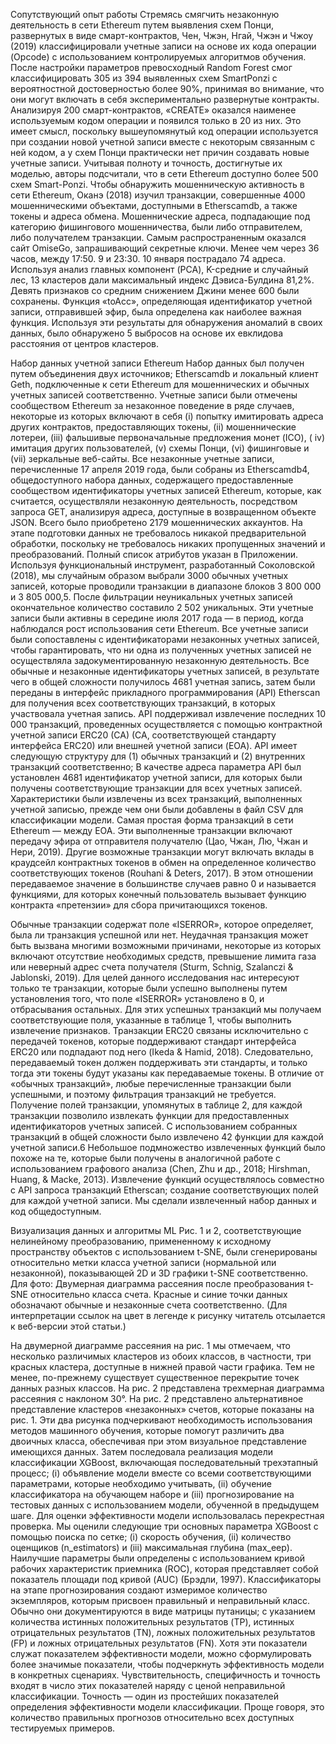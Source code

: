 Сопутствующий опыт работы
Стремясь смягчить незаконную деятельность в сети Ethereum путем выявления схем Понци, развернутых в виде смарт-контрактов, Чен, Чжэн, Нгай, Чжэн и Чжоу (2019) классифицировали учетные записи на основе их кода операции (Opcode) с использованием контролируемых алгоритмов обучения. После настройки параметров превосходный Random Forest смог классифицировать 305 из 394 выявленных схем SmartPonzi с вероятностной достоверностью более 90%, принимая во внимание, что они могут включать в себя экспериментально развернутые контракты.
Анализируя 200 смарт-контрактов, «CREATE» оказался наименее используемым кодом операции и появился только в 20 из них. Это имеет смысл, поскольку вышеупомянутый код операции используется при создании новой учетной записи вместе с некоторым связанным с ней кодом, а у схем Понци практически нет причин создавать новые учетные записи. Учитывая полноту и точность, достигнутые их моделью, авторы подсчитали, что в сети Ethereum доступно более 500 схем Smart-Ponzi.
Чтобы обнаружить мошенническую активность в сети Ethereum, Оканэ (2018) изучил транзакции, совершенные 4000 мошенническими объектами, доступными в Etherscamdb, а также токены и адреса обмена. Мошеннические адреса, подпадающие под категорию фишингового мошенничества, были либо отправителем, либо получателем транзакции. Самым распространенным оказался сайт OmiseGo, запрашивающий секретные ключи. Менее чем через 36 часов, между 17:50. 9 и 23:30. 10 января пострадало 74 адреса.
Используя анализ главных компонент (PCA), K-средние и случайный лес, 13 кластеров дали максимальный индекс Дэвиса-Булдина 81,2%. Девять признаков со средним снижением Джини менее 600 были сохранены. Функция «toAcc», определяющая идентификатор учетной записи, отправившей эфир, была определена как наиболее важная функция. Используя эти результаты для обнаружения аномалий в своих данных, было обнаружено 5 выбросов на основе их евклидова расстояния от центров кластеров.

Набор данных учетной записи Ethereum
Набор данных был получен путем объединения двух источников; Etherscamdb и локальный клиент Geth, подключенные к сети Ethereum для мошеннических и обычных учетных записей соответственно.
Учетные записи были отмечены сообществом Ethereum за незаконное поведение в ряде случаев, некоторые из которых включают в себя (i) попытку имитировать адреса других контрактов, предоставляющих токены, (ii) мошеннические лотереи, (iii) фальшивые первоначальные предложения монет (ICO), ( iv) имитация других пользователей, (v) схемы Понци, (vi) фишинговые и (vii) зеркальные веб-сайты.
Все незаконные учетные записи, перечисленные 17 апреля 2019 года, были собраны из Etherscamdb4, общедоступного набора данных, содержащего предоставленные сообществом идентификаторы учетных записей Ethereum, которые, как считается, осуществляли незаконную деятельность, посредством запроса GET, анализируя адреса, доступные в возвращенном объекте JSON. Всего было приобретено 2179 мошеннических аккаунтов. На этапе подготовки данных не требовалось никакой предварительной обработки, поскольку не требовалось никаких пропущенных значений и преобразований. Полный список атрибутов указан в Приложении. Используя функциональный инструмент, разработанный Соколовской (2018), мы случайным образом выбрали 3000 обычных учетных записей, которые проводили транзакции в диапазоне блоков 3 800 000 и 3 805 000,5. После фильтрации неуникальных учетных записей окончательное количество составило 2 502 уникальных. Эти учетные записи были активны в середине июля 2017 года — в период, когда наблюдался рост использования сети Ethereum. Все учетные записи были сопоставлены с идентификаторами незаконных учетных записей, чтобы гарантировать, что ни одна из полученных учетных записей не осуществляла задокументированную незаконную деятельность.
Все обычные и незаконные идентификаторы учетных записей, в результате чего в общей сложности получилось 4681 учетная запись, затем были переданы в интерфейс прикладного программирования (API) Etherscan для получения всех соответствующих транзакций, в которых участвовала учетная запись. API поддерживал извлечение последних 10 000 транзакций, проведенных осуществляется с помощью контрактной учетной записи ERC20 (CA) (CA, соответствующей стандарту интерфейса ERC20) или внешней учетной записи (EOA). API имеет следующую структуру для (1) обычных транзакций и (2) внутренних транзакций соответственно;
В качестве адреса параметра API был установлен 4681 идентификатор учетной записи, для которых были получены соответствующие транзакции для всех учетных записей. Характеристики были извлечены из всех транзакций, выполненных учетной записью, прежде чем они были добавлены в файл CSV для классификации модели.
Самая простая форма транзакций в сети Ethereum — между EOA. Эти выполненные транзакции включают передачу эфира от отправителя получателю (Цао, Чжан, Лю, Чжан и Нери, 2019). Другие возможные транзакции могут включать вклады в краудсейл контрактных токенов в обмен на определенное количество соответствующих токенов (Rouhani & Deters, 2017). В этом отношении передаваемое значение в большинстве случаев равно 0 и называется функциями, для которых конечный пользователь вызывает функцию контракта «претензии» для сбора причитающихся токенов.

Обычные транзакции содержат поле «ISERROR», которое определяет, была ли транзакция успешной или нет. Неудачная транзакция может быть вызвана многими возможными причинами, некоторые из которых включают отсутствие необходимых средств, превышение лимита газа или неверный адрес счета получателя (Sturm, Schnig, Szalanczi & Jablonski, 2019). Для целей данного исследования нас интересуют только те транзакции, которые были успешно выполнены путем установления того, что поле «ISERROR» установлено в 0, и отбрасывания остальных. Для этих успешных транзакций мы получаем соответствующие поля, указанные в таблице 1, чтобы выполнить извлечение признаков.
Транзакции ERC20 связаны исключительно с передачей токенов, которые поддерживают стандарт интерфейса ERC20 или подпадают под него (Ikeda & Hamid, 2018). Следовательно, передаваемый токен должен поддерживать эти стандарты, и только тогда эти токены будут указаны как передаваемые токены. В отличие от «обычных транзакций», любые перечисленные транзакции были успешными, и поэтому фильтрация транзакций не требуется. Получение полей транзакции, упомянутых в таблице 2, для каждой транзакции позволило извлекать функции для предоставленных идентификаторов учетных записей.
С использованием собранных транзакций в общей сложности было извлечено 42 функции для каждой учетной записи.6 Небольшое подмножество извлеченных функций было похоже на те, которые были получены в аналогичной работе с использованием графового анализа (Chen, Zhu и др., 2018; Hirshman, Huang, & Macke, 2013). Извлечение функций осуществлялось совместно с API запроса транзакций Etherscan; создание соответствующих полей для каждой учетной записи. Мы сделали извлеченный набор данных и код общедоступным.

Визуализация данных и алгоритмы ML
Рис. 1 и 2, соответствующие нелинейному преобразованию, примененному к исходному пространству объектов с использованием t-SNE, были сгенерированы относительно метки класса учетной записи (нормальной или незаконной), показывающей 2D и 3D графики t-SNE соответственно.
Для фото:
Двумерная диаграмма рассеяния после преобразования t-SNE относительно класса счета. Красные и синие точки данных обозначают обычные и незаконные счета соответственно. (Для интерпретации ссылок на цвет в легенде к рисунку читатель отсылается к веб-версии этой статьи.)

На двумерной диаграмме рассеяния на рис. 1 мы отмечаем, что несколько различимых кластеров из обоих классов, в частности, три красных кластера, доступные в нижней правой части графика. Тем не менее, по-прежнему существует существенное перекрытие точек данных разных классов. На рис. 2 представлена трехмерная диаграмма рассеяния с наклоном 30°. На рис. 2 представлено альтернативное представление кластеров «незаконных» счетов, которые показаны на рис. 1. Эти два рисунка подчеркивают необходимость использования методов машинного обучения, которые помогут различить два двоичных класса, обеспечивая при этом визуальное представление имеющихся данных. Затем последовала реализация модели классификации XGBoost, включающая последовательный трехэтапный процесс; (i) объявление модели вместе со всеми соответствующими параметрами, которые необходимо учитывать, (ii) обучение классификатора на обучающем наборе и (iii) прогнозирование на тестовых данных с использованием модели, обученной в предыдущем шаге. Для оценки эффективности модели использовалась перекрестная проверка.
Мы оценили следующие три основных параметра XGBoost с помощью поиска по сетке; (i) скорость обучения, (ii) количество оценщиков (n_estimators) и (iii) максимальная глубина (max_eep).
Наилучшие параметры были определены с использованием кривой рабочих характеристик приемника (ROC), которая представляет собой показатель площади под кривой (AUC) (Брэдли, 1997). Классификаторы на этапе прогнозирования создают измеримое количество экземпляров, которым присвоен правильный и неправильный класс. Обычно они документируются в виде матрицы путаницы; с указанием количества истинных положительных результатов (TP), истинных отрицательных результатов (TN), ложных положительных результатов (FP) и ложных отрицательных результатов (FN). Хотя эти показатели служат показателем эффективности модели, можно сформулировать более значимые показатели, чтобы подчеркнуть эффективность модели в конкретных сценариях. Чувствительность, специфичность и точность входят в число этих показателей наряду с ценой неправильной классификации.
Точность — один из простейших показателей определения эффективности модели классификации. Проще говоря, это количество правильных прогнозов относительно всех доступных тестируемых примеров.
